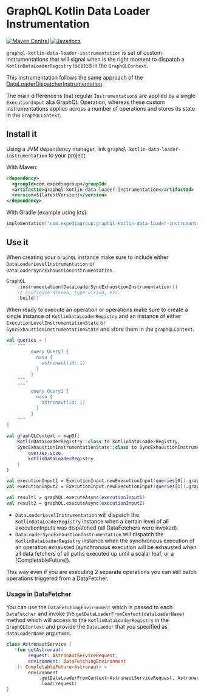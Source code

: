 # GraphQL Kotlin Data Loader Instrumentation
[![Maven Central](https://img.shields.io/maven-central/v/com.expediagroup/graphql-kotlin-transaction-batcher-instrumentation.svg?label=Maven%20Central)](https://search.maven.org/search?q=g:%22com.expediagroup%22%20AND%20a:%22graphql-kotlin-transaction-batcher-instrumentation%22)
[![Javadocs](https://img.shields.io/maven-central/v/com.expediagroup/graphql-kotlin-transaction-batcher-instrumentation.svg?label=javadoc&colorB=brightgreen)](https://www.javadoc.io/doc/com.expediagroup/graphql-kotlin-transaction-batcher-instrumentation)

`graphql-kotlin-data-loader-instrumentation` is set of custom instrumentations that will signal when is the right moment
to dispatch a `KotlinDataLoaderRegistry` located in the `GraphQLContext`.

This instrumentation follows the same approach of the [DataLoaderDispatcherInstrumentation](https://github.com/graphql-java/graphql-java/blob/master/src/main/java/graphql/execution/instrumentation/dataloader/DataLoaderDispatcherInstrumentation.java).

The main difference is that regular `Instrumentation`s are applied by a single `ExecutionInput` aka GraphQL Operation,
whereas these custom instrumentations applies across a number of operations and stores its state in the `GraphQLContext`.

## Install it

Using a JVM dependency manager, link `graphql-kotlin-data-loader-instrumentation` to your project.

With Maven:

```xml
<dependency>
  <groupId>com.expediagroup</groupId>
  <artifactId>graphql-kotlin-data-loader-instrumentation</artifactId>
  <version>${latestVersion}</version>
</dependency>
```

With Gradle (example using kts):

```kotlin
implementation("com.expediagroup:graphql-kotlin-data-loader-instrumentation:$latestVersion")
```

## Use it

When creating your `GraphQL` instance make sure to include either
`DataLoaderLevelInstrumentation` or `DataLoaderSyncExhaustionInstrumentation`.

```kotlin
GraphQL
    .instrumentation(DataLoaderSyncExhaustionInstrumentation())
    // configure schema, type wiring, etc.
    .build()
```

When ready to execute an operation or operations make sure to create a single instance of `KotlinDataLoaderRegistry`
and an instance of either `ExecutionLevelInstrumentationState` or `SyncExhaustionInstrumentationState`
and store them in the `graphQLContext`.

```kotlin
val queries = [
    """
         query Query1 {
           nasa {
             astronaut(id: 1)
           }
         }
    """,
    """
         query Query1 {
           nasa {
             astronaut(id: 1)
           }
         }
    """
]

val graphQLContext = mapOf(
    KotlinDataLoaderRegistry::class to kotlinDataLoaderRegistry,
    SyncExhaustionInstrumentationState::class to SyncExhaustionInstrumentationState(
        queries.size,
        kotlinDataLoaderRegistry
    )
)

val executionInput1 = ExecutionInput.newExecutionInput(queries[0]).graphQLContext(graphQLContext).build()
val executionInput2 = ExecutionInput.newExecutionInput(queries[1]).graphQLContext(graphQLContext).build()

val result1 = graphQL.executeAsync(executionInput1)
val result2 = graphQL.executeAsync(executionInput2)
```

- `DataLoaderLevelInstrumentation` will dispatch the `KotlinDataLoaderRegistry` instance when
  a certain level of all executionInputs was dispatched (all DataFetchers were invoked).
- `DataLoaderSyncExhaustionInstrumentation` will dispatch the `KotlinDataLoaderRegistry` instance when
  the synchronous execution of an operation exhausted (synchronous execution will be exhausted when all data fetchers
  of all paths executed up until a scalar leaf, or a [CompletableFuture]).

This way even if you are executing 2 separate operations you can still batch operations triggered from a DataFetcher.

### Usage in DataFetcher

You can use the `DataFetchingEnvironment` which is passed to each
`DataFetcher` and invoke the `getDataLoaderFromContext(dataLoaderName)` method which will access to the `KotlinDataLoaderRegistry`
in the `GraphQLContext` and provide the `DataLaoder` that you specified as `dataLoaderName` argument.

```kotlin
class AstronautService {
    fun getAstronaut(
        request: AstronautServiceRequest,
        environment: DataFetchingEnvironment
    ): CompletableFuture<Astronaut> =
        environment
            .getDataLoaderFromContext<AstronautServiceRequest, Astronaut>("AstronautDataLoader")
            .load(request)
}
```



